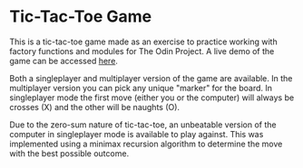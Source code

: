 # Tic-Tac-Toe Game

This is a tic-tac-toe game made as an exercise to practice working with factory functions and modules for The Odin Project. A live demo of the game can be accessed [here](kevinwchen.github.io/odin-tic-tac-toe/public).

Both a singleplayer and multiplayer version of the game are available. In the multiplayer version you can pick any unique "marker" for the board. In singleplayer mode the first move (either you or the computer) will always be crosses (X) and the other will be naughts (O).

Due to the zero-sum nature of tic-tac-toe, an unbeatable version of the computer in singleplayer mode is available to play against. This was implemented using a minimax recursion algorithm to determine the move with the best possible outcome.
